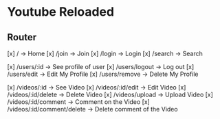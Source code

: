 # Youtube Reloaded

## Router

[x] /  -> Home
[x] /join -> Join
[x] /login -> Login
[x] /search -> Search

[x] /users/:id -> See profile of user
[x] /users/logout -> Log out 
[x] /users/edit -> Edit My Profile
[x] /users/remove -> Delete My Profile

[x] /videos/:id -> See Video
[x] /videos/:id/edit -> Edit Video
[x] /videos/:id/delete -> Delete Video
[x] /videos/upload -> Upload Video
[x] /videos/:id/comment -> Comment on the Video
[x] /videos/:id/comment/delete -> Delete comment of the Video